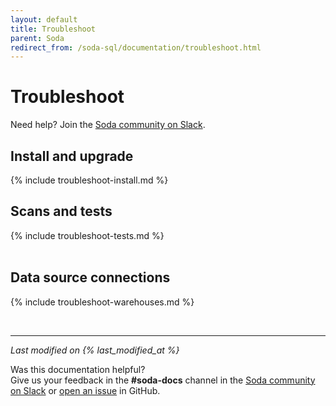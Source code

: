 ```yaml
---
layout: default
title: Troubleshoot
parent: Soda
redirect_from: /soda-sql/documentation/troubleshoot.html
---
```


# Troubleshoot

Need help? Join the <a href="http://community.soda.io/slack" target="_blank"> Soda community on Slack</a>.

## Install and upgrade

{% include troubleshoot-install.md %}
<br />

## Scans and tests

{% include troubleshoot-tests.md %}
<br />
<br />

## Data source connections

{% include troubleshoot-warehouses.md %}
<br />


<br />

---
*Last modified on {% last_modified_at %}*

Was this documentation helpful? <br /> Give us your feedback in the **#soda-docs** channel in the <a href="http://community.soda.io/slack" target="_blank"> Soda community on Slack</a> or <a href="https://github.com/sodadata/docs/issues/new" target="_blank">open an issue</a> in GitHub.